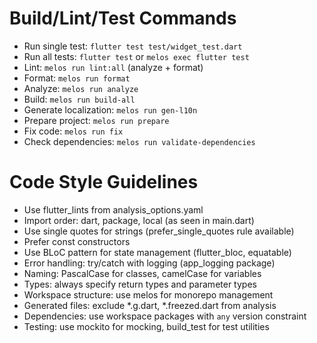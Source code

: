 # Build/Lint/Test Commands
- Run single test: `flutter test test/widget_test.dart`
- Run all tests: `flutter test` or `melos exec flutter test`
- Lint: `melos run lint:all` (analyze + format)
- Format: `melos run format`
- Analyze: `melos run analyze`
- Build: `melos run build-all`
- Generate localization: `melos run gen-l10n`
- Prepare project: `melos run prepare`
- Fix code: `melos run fix`
- Check dependencies: `melos run validate-dependencies`

# Code Style Guidelines
- Use flutter_lints from analysis_options.yaml
- Import order: dart, package, local (as seen in main.dart)
- Use single quotes for strings (prefer_single_quotes rule available)
- Prefer const constructors
- Use BLoC pattern for state management (flutter_bloc, equatable)
- Error handling: try/catch with logging (app_logging package)
- Naming: PascalCase for classes, camelCase for variables
- Types: always specify return types and parameter types
- Workspace structure: use melos for monorepo management
- Generated files: exclude *.g.dart, *.freezed.dart from analysis
- Dependencies: use workspace packages with `any` version constraint
- Testing: use mockito for mocking, build_test for test utilities